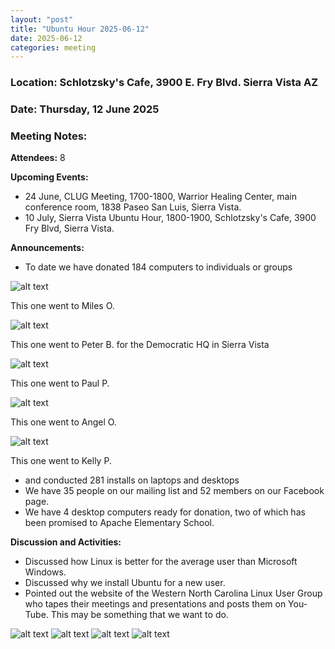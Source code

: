 ```yaml
---
layout: "post"
title: "Ubuntu Hour 2025-06-12"
date: 2025-06-12
categories: meeting
---
```


### Location: Schlotzsky's Cafe, 3900 E. Fry Blvd. Sierra Vista AZ

### Date: Thursday, 12 June 2025

### Meeting Notes:

**Attendees:** 8

**Upcoming Events:**
 * 24 June, CLUG Meeting, 1700-1800, Warrior Healing Center, main conference room, 1838 Paseo San Luis, Sierra Vista.
 * 10 July, Sierra Vista Ubuntu Hour, 1800-1900, Schlotzsky's Cafe, 3900 Fry Blvd, Sierra Vista.

**Announcements:**
 * To date we have donated 184 computers to individuals or groups

![alt text](https://raw.githubusercontent.com/CochiseLinuxUsersGroup/CochiseLinuxUsersGroup.github.io/master/images2/rsz_computer_donated_to_miles_oliver.jpg)

This one went to Miles O.

![alt text](https://raw.githubusercontent.com/CochiseLinuxUsersGroup/CochiseLinuxUsersGroup.github.io/master/images2/rsz_computer_donated_to_peter_byrd.jpg)

This one went to Peter B. for the Democratic HQ in Sierra Vista

![alt text](https://raw.githubusercontent.com/CochiseLinuxUsersGroup/CochiseLinuxUsersGroup.github.io/master/images2/rsz_computer_donated_to_paul_pacholski.jpg)

This one went to Paul P.

![alt text](https://raw.githubusercontent.com/CochiseLinuxUsersGroup/CochiseLinuxUsersGroup.github.io/master/images2/rsz_computer_donated_to_angel_ortiz_2.jpg)

This one went to Angel O.

![alt text](https://raw.githubusercontent.com/CochiseLinuxUsersGroup/CochiseLinuxUsersGroup.github.io/master/images2/rsz_computer_donated_to_kelly_prior.jpg)

This one went to Kelly P.

 * and conducted 281 installs on laptops and desktops
 * We have 35 people on our mailing list and 52 members on our Facebook page.
 * We have 4 desktop computers ready for donation, two of which has been promised to Apache Elementary School.

**Discussion and Activities:**
 * Discussed how Linux is better for the average user than Microsoft Windows.
 * Discussed why we install Ubuntu for a new user.
 * Pointed out the website of the Western North Carolina Linux User Group who tapes their meetings and presentations and posts them on You-Tube.  This may be something that we want to do.

![alt text](https://raw.githubusercontent.com/CochiseLinuxUsersGroup/CochiseLinuxUsersGroup.github.io/master/images2/rsz_sv_ubuntu_hour_2025-06-12_1.jpg)
![alt text](https://raw.githubusercontent.com/CochiseLinuxUsersGroup/CochiseLinuxUsersGroup.github.io/master/images2/rsz_sv_ubuntu_hour_2025-06-12_2.jpg)
![alt text](https://raw.githubusercontent.com/CochiseLinuxUsersGroup/CochiseLinuxUsersGroup.github.io/master/images2/rsz_sv_ubuntu_hour_2025-06-12_3.jpg)
![alt text](https://raw.githubusercontent.com/CochiseLinuxUsersGroup/CochiseLinuxUsersGroup.github.io/master/images2/rsz_sv_ubuntu_hour_2025-06-12_4.jpg)
